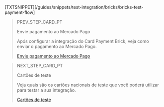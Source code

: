 [TXTSNIPPET][/guides/snippets/test-integration/bricks/bricks-test-payment-flow] 

> PREV_STEP_CARD_PT
>
> Envie pagamento ao Mercado Pago 
>
> Após configurar a integração do Card Payment Brick, veja como enviar o pagamento ao Mercado Pago.
>
> [Envie pagamento ao Mercado Pago](/developers/pt/docs/checkout-bricks/card-payment-brick/payment-submission)

> NEXT_STEP_CARD_PT
>
> Cartões de teste
>
> Veja quais são os cartões nacionais de teste que você poderá utilizar para testar a sua integração.
>
> [Cartões de teste](/developers/pt/docs/checkout-bricks/card-payment-brick/integration-test/test-cards)